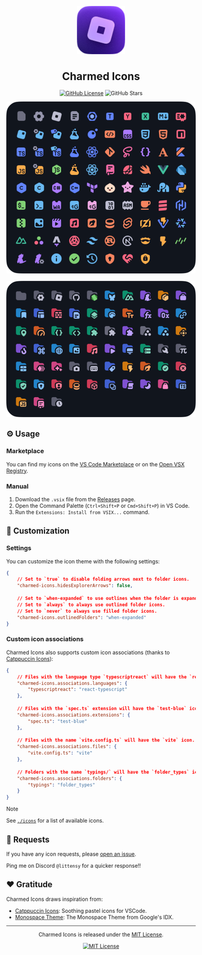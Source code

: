 <p align="center">
  <p align="center">
	<img src="assets/icon.png" alt="Logo" width="128" />
  </p>
  <h1 align="center"><b>Charmed Icons</b></h1>
</p>

<div align="center">

[![GitHub License](https://img.shields.io/github/license/littensy/charmed-icons?style=for-the-badge)](LICENSE.md)
![GitHub Stars](https://img.shields.io/github/stars/littensy/charmed-icons?style=for-the-badge&logo=github)

<img src="assets/files.png" alt="Files" width="512" />
<br><br>
<img src="assets/folders.png" alt="Folders" width="512" />

</div>

## ⚙️ Usage

### Marketplace

You can find my icons on the [VS Code Marketplace](https://marketplace.visualstudio.com/items?itemName=littensy.charmed-icons) or on the [Open VSX Registry](https://open-vsx.org/extension/littensy/charmed-icons).

### Manual

1. Download the `.vsix` file from the [Releases](https://github.com/littensy/charmed-icons/releases) page.
2. Open the Command Palette (`Ctrl+Shift+P` or `Cmd+Shift+P`) in VS Code.
3. Run the `Extensions: Install from VSIX...` command.

## 🎨 Customization

### Settings

You can customize the icon theme with the following settings:

```json
{
	// Set to `true` to disable folding arrows next to folder icons.
	"charmed-icons.hidesExplorerArrows": false,

	// Set to `when-expanded` to use outlines when the folder is expanded.
	// Set to `always` to always use outlined folder icons.
	// Set to `never` to always use filled folder icons.
	"charmed-icons.outlinedFolders": "when-expanded"
}
```

### Custom icon associations

Charmed Icons also supports custom icon associations (thanks to [Catppuccin Icons](https://github.com/catppuccin/vscode-icons/tree/main?tab=readme-ov-file#custom-icon-associations)):

```json
{
	// Files with the language type `typescriptreact` will have the `react-typescript` icon.
	"charmed-icons.associations.languages": {
		"typescriptreact": "react-typescript"
	},

	// Files with the `spec.ts` extension will have the `test-blue` icon.
	"charmed-icons.associations.extensions": {
		"spec.ts": "test-blue"
	},

	// Files with the name `vite.config.ts` will have the `vite` icon.
	"charmed-icons.associations.files": {
		"vite.config.ts": "vite"
	},

	// Folders with the name `typings/` will have the `folder_types` icon.
	"charmed-icons.associations.folders": {
		"typings": "folder_types"
	}
}
```

> [!NOTE]
> See [`./icons`](./icons) for a list of available icons.

## 🙌 Requests

If you have any icon requests, please [open an issue](https://github.com/littensy/charmed-icons/issues/new).

Ping me on Discord `@littensy` for a quicker response!!

## ❤️ Gratitude

Charmed Icons draws inspiration from:

- [Catppuccin Icons](https://github.com/catppuccin/vscode-icons): Soothing pastel icons for VSCode.
- [Monospace Theme](https://github.com/keksiqc/monospace-theme): The Monospace Theme from Google's IDX.

---

<p align="center">
Charmed Icons is released under the <a href="LICENSE.md">MIT License</a>.
</p>

<div align="center">

[![MIT License](https://img.shields.io/github/license/littensy/charmed-icons?style=for-the-badge)](LICENSE.md)

</div>
